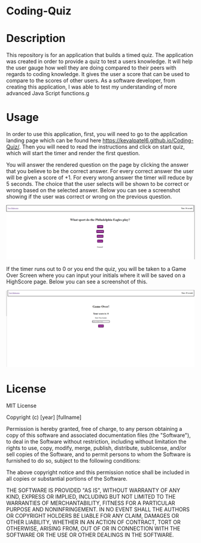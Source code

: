 # Coding-Quiz
# Description
This repository is for an application that builds a timed quiz.
The application was created in order to provide a quiz to test a users knowledge. It will help the user gauge how well they are doing compared to their peers with regards to coding knowledge. It gives the user a score that can be used to compare to the scores of other users. As a software developer, from creating this application, I was able to test my understanding of more advanced Java Script functions.g

# Usage
In order to use this application, first, you will need to go to the application landing page which can be found here https://kevalpatel6.github.io/Coding-Quiz/. Then you will need to read the instructions and click on start quiz, which will start the timer and render the first question. 

You will answer the rendered question on the page by clicking the answer that you believe to be the correct answer. For every correct answer the user will be given a score of +1. For every wrong answer the timer will reduce by 5 seconds. The choice that the user selects will be shown to be correct or wrong based on the selected answer. Below you can see a screenshot showing if the user was correct or wrong on the previous question.

![Alt text](assets/screenshot-Correct-Answer.PNG)

If the timer runs out to 0 or you end the quiz, you will be taken to a Game Over Screen where you can input your initials where it will be saved on a HighScore page. Below you can see a screenshot of this.

![Alt text](assets/screenshot-Enter-Initials.PNG)

# License
MIT License

Copyright (c) [year] [fullname]

Permission is hereby granted, free of charge, to any person obtaining a copy of this software and associated documentation files (the "Software"), to deal in the Software without restriction, including without limitation the rights to use, copy, modify, merge, publish, distribute, sublicense, and/or sell copies of the Software, and to permit persons to whom the Software is furnished to do so, subject to the following conditions:

The above copyright notice and this permission notice shall be included in all copies or substantial portions of the Software.

THE SOFTWARE IS PROVIDED "AS IS", WITHOUT WARRANTY OF ANY KIND, EXPRESS OR IMPLIED, INCLUDING BUT NOT LIMITED TO THE WARRANTIES OF MERCHANTABILITY, FITNESS FOR A PARTICULAR PURPOSE AND NONINFRINGEMENT. IN NO EVENT SHALL THE AUTHORS OR COPYRIGHT HOLDERS BE LIABLE FOR ANY CLAIM, DAMAGES OR OTHER LIABILITY, WHETHER IN AN ACTION OF CONTRACT, TORT OR OTHERWISE, ARISING FROM, OUT OF OR IN CONNECTION WITH THE SOFTWARE OR THE USE OR OTHER DEALINGS IN THE SOFTWARE.
